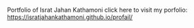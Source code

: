 
Portfolio of Israt Jahan Kathamoni
click here to visit my porfolio: https://isratjahankathamoni.github.io/profail/
